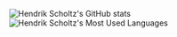![Hendrik Scholtz's GitHub stats](https://github-readme-stats.vercel.app/api?username=Hendrik2319&show_icons=true&theme=default&hide=issues)
![Hendrik Scholtz's Most Used Languages](https://github-readme-stats.vercel.app/api/top-langs/?username=Hendrik2319&layout=compact&theme=default)
